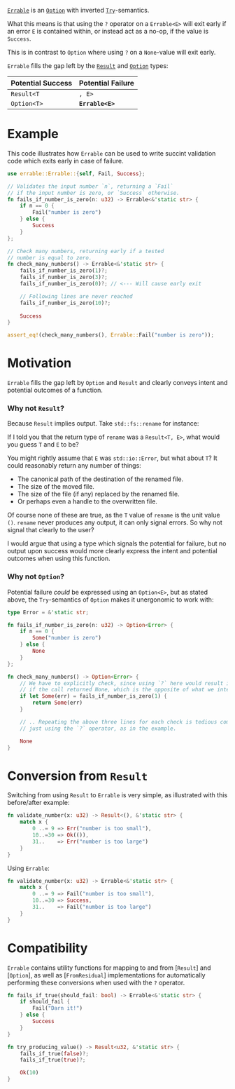 <!-- cargo-rdme start -->

[`Errable`](https://docs.rs/errable/latest/errable/enum.Errable.html) is an [`Option`](https://doc.rust-lang.org/stable/core/option/enum.Option.html) with inverted [`Try`](https://doc.rust-lang.org/stable/core/ops/trait.Try.html#)-semantics.

What this means is that using the `?` operator on a `Errable<E>` will exit early
if an error `E` is contained within, or instead act as a no-op, if the value is `Success`.

This is in contrast to `Option` where using `?` on a `None`-value will exit early.

`Errable` fills the gap left by the [`Result`](https://doc.rust-lang.org/stable/core/result/enum.Result.html) and [`Option`](https://doc.rust-lang.org/stable/core/option/enum.Option.html) types:

|   Potential Success | Potential Failure |
|---------------------|-------------------|
|          `Result<T` | `, E>`            |
|     `Option<T>`     | **`Errable<E>`**  |

# Example
This code illustrates how `Errable` can be used to write succint
validation code which exits early in case of failure.

```rust
use errable::Errable::{self, Fail, Success};

// Validates the input number `n`, returning a `Fail`
// if the input number is zero, or `Success` otherwise.
fn fails_if_number_is_zero(n: u32) -> Errable<&'static str> {
    if n == 0 {
        Fail("number is zero")
    } else {
        Success
    }
};

// Check many numbers, returning early if a tested
// number is equal to zero.
fn check_many_numbers() -> Errable<&'static str> {
    fails_if_number_is_zero(1)?;
    fails_if_number_is_zero(3)?;
    fails_if_number_is_zero(0)?; // <--- Will cause early exit

    // Following lines are never reached
    fails_if_number_is_zero(10)?;
    
    Success
}

assert_eq!(check_many_numbers(), Errable::Fail("number is zero"));
```

# Motivation
`Errable` fills the gap left by `Option` and `Result` and clearly conveys intent and potential outcomes of a function.

### Why not `Result`?
Because `Result` implies output. Take `std::fs::rename` for instance:

If I told you that the return type of `rename` was a `Result<T, E>`, what would you guess `T` and `E` to be?

You might rightly assume that `E` was `std::io::Error`, but what about `T`? It could reasonably return any number of things:
* The canonical path of the destination of the renamed file.
* The size of the moved file.
* The size of the file (if any) replaced by the renamed file.
* Or perhaps even a handle to the overwritten file.

Of course none of these are true, as the `T` value of `rename` is the unit value `()`. `rename` never
produces any output, it can only signal errors. So why not signal that clearly to the user?

I would argue that using a type which signals the potential for failure, but no output upon success would
more clearly express the intent and potential outcomes when using this function.

### Why not `Option`?
Potential failure *could* be expressed using an `Option<E>`, but as stated above, the `Try`-semantics
of `Option` makes it unergonomic to work with:

```rust
type Error = &'static str;

fn fails_if_number_is_zero(n: u32) -> Option<Error> {
    if n == 0 {
        Some("number is zero")
    } else {
        None
    }
};

fn check_many_numbers() -> Option<Error> {
    // We have to explicitly check, since using `?` here would result in an early exit,
    // if the call returned None, which is the opposite of what we intend.
    if let Some(err) = fails_if_number_is_zero(1) {
        return Some(err)
    }

    // .. Repeating the above three lines for each check is tedious compared to
    // just using the `?` operator, as in the example.

    None
}
```

# Conversion from `Result`
Switching from using `Result` to `Errable` is very simple, as illustrated with this before/after example:

```rust
fn validate_number(x: u32) -> Result<(), &'static str> {
    match x {
        0 ..= 9 => Err("number is too small"),
        10..=30 => Ok(()),
        31..    => Err("number is too large")
    }
}
```
Using `Errable`:

```rust
fn validate_number(x: u32) -> Errable<&'static str> {
    match x {
        0 ..= 9 => Fail("number is too small"),
        10..=30 => Success,
        31..    => Fail("number is too large")
    }
}
```
# Compatibility

`Errable` contains utility functions for mapping to and from [`Result`] and [`Option`],
as well as [`FromResidual`] implementations for automatically performing these conversions
when used with the `?` operator.
```rust
fn fails_if_true(should_fail: bool) -> Errable<&'static str> {
    if should_fail {
        Fail("Darn it!")
    } else {
        Success
    }
}

fn try_producing_value() -> Result<u32, &'static str> {
    fails_if_true(false)?;
    fails_if_true(true)?;

    Ok(10)
}
```

<!-- cargo-rdme end -->
